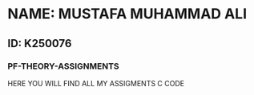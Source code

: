 #  NAME: MUSTAFA MUHAMMAD ALI
## ID: K250076
### PF-THEORY-ASSIGNMENTS
HERE YOU WILL FIND ALL MY ASSIGMENTS C CODE
